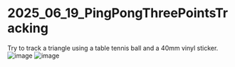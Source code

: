 # 2025_06_19_PingPongThreePointsTracking
Try to track a triangle using a table tennis ball and a 40mm vinyl sticker.
![image](https://github.com/user-attachments/assets/d371de53-c7f8-45e6-a18f-64291ee60e43)
![image](https://github.com/user-attachments/assets/3eca41a7-4527-46e4-b99d-c6ff8c2357ce)
